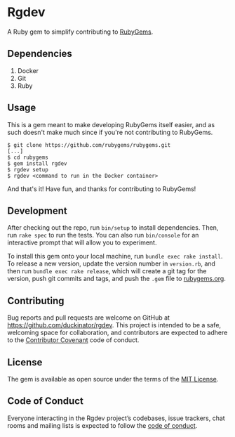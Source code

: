 # Rgdev

A Ruby gem to simplify contributing to [RubyGems](https://github.com/rubygems/rubygems).

## Dependencies

1. Docker
2. Git
3. Ruby

## Usage

This is a gem meant to make developing RubyGems itself easier, and as such
doesn't make much since if you're not contributing to RubyGems.

    $ git clone https://github.com/rubygems/rubygems.git
    [...]
    $ cd rubygems
    $ gem install rgdev
    $ rgdev setup
    $ rgdev <command to run in the Docker container>

And that's it! Have fun, and thanks for contributing to RubyGems!

## Development

After checking out the repo, run `bin/setup` to install dependencies. Then, run `rake spec` to run the tests. You can also run `bin/console` for an interactive prompt that will allow you to experiment.

To install this gem onto your local machine, run `bundle exec rake install`. To release a new version, update the version number in `version.rb`, and then run `bundle exec rake release`, which will create a git tag for the version, push git commits and tags, and push the `.gem` file to [rubygems.org](https://rubygems.org).

## Contributing

Bug reports and pull requests are welcome on GitHub at https://github.com/duckinator/rgdev. This project is intended to be a safe, welcoming space for collaboration, and contributors are expected to adhere to the [Contributor Covenant](http://contributor-covenant.org) code of conduct.

## License

The gem is available as open source under the terms of the [MIT License](https://opensource.org/licenses/MIT).

## Code of Conduct

Everyone interacting in the Rgdev project’s codebases, issue trackers, chat rooms and mailing lists is expected to follow the [code of conduct](https://github.com/duckinator/rgdev/blob/master/CODE_OF_CONDUCT.md).

